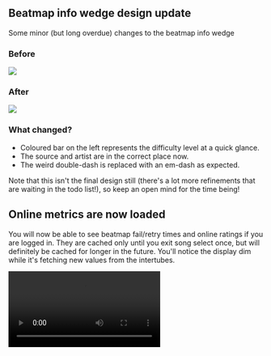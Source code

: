 ## Beatmap info wedge design update

Some minor (but long overdue) changes to the beatmap info wedge

### Before

![](https://puu.sh/vuyYa/c864adf33f.png)

### After

![](https://puu.sh/vuyZI/a83c37227e.png)

### What changed?

- Coloured bar on the left represents the difficulty level at a quick glance.
- The source and artist are in the correct place now.
- The weird double-dash is replaced with an em-dash as expected.

Note that this isn't the final design still (there's a lot more refinements that are waiting in the todo list!), so keep an open mind for the time being!

## Online metrics are now loaded

You will now be able to see beatmap fail/retry times and online ratings if you are logged in. They are cached only until you exit song select once, but will definitely be cached for longer in the future. You'll notice the display dim while it's fetching new values from the intertubes.

<video src="//puu.sh/zPnBo/ed87e01ec9.mp4" controls />

The last tab you were viewing at song select is now also remembered between startups.

## Rigid body physics

[Tom94](https://github.com/Tom94) seems to have gotten a bit restless while on vacation and implemented the basics of rigid body physics simulation in osu-framework (see [#656](https://github.com/ppy/osu-framework/pull/656))! I won't even begin to pretend that I understand the [math behind this](http://i.imgur.com/LVf7d4d.png), but the implementation looks pretty solid.

![](https://puu.sh/vulcm/cca30ab2d1.png)

Not sure how often we will use this in the case of osu!, but at very least the fail animations could be a lot more interesting than before!

<video src="//puu.sh/zPo6P/035d57a955.mp4" controls />

## Other things

- Music control regression fixed (wasn't changing songs) [#667](https://github.com/ppy/osu/pull/667).
- Visual Studio Code CLR debug support added (now a viable alternative to visual studio on windows) [#666](https://github.com/ppy/osu/pull/666).
- Fix regression causing menu cursor to stick to screen edges [#664](https://github.com/ppy/osu/pull/664).
- Decrease memory traffic in the thread scheduler[#657](https://github.com/ppy/osu-framework/pull/657).
- Linux clipboard support added (read-only for now) [#653](https://github.com/ppy/osu-framework/pull/653).
- Slider repeat sounds are now correctly reproduced [#662](https://github.com/ppy/osu/pull/662).
- The beginning of localisation support is now in at a framework level [#651](https://github.com/ppy/osu-framework/pull/651).

## No release today

Let's wait another day so the above changes can be completely reviewed and added!